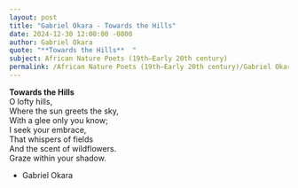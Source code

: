 ```yaml
---
layout: post
title: "Gabriel Okara - Towards the Hills"
date: 2024-12-30 12:00:00 -0000
author: Gabriel Okara
quote: "**Towards the Hills**  "
subject: African Nature Poets (19th–Early 20th century)
permalink: /African Nature Poets (19th–Early 20th century)/Gabriel Okara/Gabriel Okara - Towards the Hills
---
```


**Towards the Hills**  
O lofty hills,  
Where the sun greets the sky,  
With a glee only you know;  
I seek your embrace,  
That whispers of fields  
And the scent of wildflowers.  
Graze within your shadow.


- Gabriel Okara
